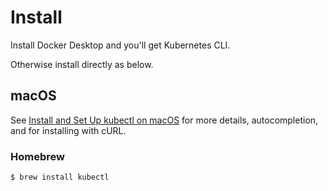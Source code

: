 # Install

Install Docker Desktop and you'll get Kubernetes CLI.

Otherwise install directly as below.


## macOS

See [Install and Set Up kubectl on macOS](https://kubernetes.io/docs/tasks/tools/install-kubectl-macos/) for more details, autocompletion, and for installing with cURL.

### Homebrew

```sh
$ brew install kubectl 
```
